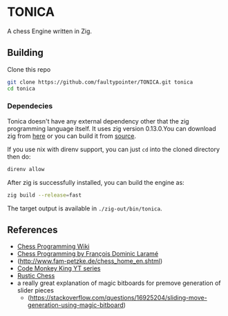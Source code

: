 # TONICA

A chess Engine written in Zig.

## Building

Clone this repo

```bash
git clone https://github.com/faultypointer/TONICA.git tonica
cd tonica
```

### Dependecies

Tonica doesn't have any external dependency other that the zig programming language itself.
It uses zig version 0.13.0.You can download zig from [here](https://ziglang.org/download/) or you can build
it from [source](https://github.com/ziglang/zig).

If you use nix with direnv support, you can just `cd` into the cloned directory then do:

```bash
direnv allow
```

After zig is successfully installed, you can build the engine as:

```bash
zig build --release=fast
```

The target output is available in `./zig-out/bin/tonica`.

## References

- [Chess Programming Wiki](https://www.chessprogramming.org/Main_Page)
- [Chess Programming by François Dominic Laramé](http://archive.gamedev.net/archive/reference/articles/article1014.html)
- (<http://www.fam-petzke.de/chess_home_en.shtml>)
- [Code Monkey King YT series](https://www.youtube.com/playlist?list=PLmN0neTso3Jxh8ZIylk74JpwfiWNI76Cs)
- [Rustic Chess](https://www.rustic-chess.org/)
- a really great explanation of magic bitboards for premove generation of slider pieces
  - (<https://stackoverflow.com/questions/16925204/sliding-move-generation-using-magic-bitboard>)
